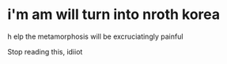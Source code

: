 # i'm am will turn into nroth korea

h elp
the metamorphosis will be excruciatingly painful

Stop reading this, idiiot